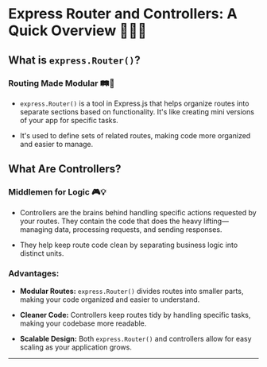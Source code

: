 

# Express Router and Controllers: A Quick Overview 🚦🧑‍💼

## What is `express.Router()`?

### Routing Made Modular 🛤️🔗

- `express.Router()` is a tool in Express.js that helps organize routes into separate sections based on functionality. It's like creating mini versions of your app for specific tasks.

- It's used to define sets of related routes, making code more organized and easier to manage.

## What Are Controllers?

### Middlemen for Logic 🎮💡

- Controllers are the brains behind handling specific actions requested by your routes. They contain the code that does the heavy lifting—managing data, processing requests, and sending responses.

- They help keep route code clean by separating business logic into distinct units.

### Advantages:

- **Modular Routes:** `express.Router()` divides routes into smaller parts, making your code organized and easier to understand.

- **Cleaner Code:** Controllers keep routes tidy by handling specific tasks, making your codebase more readable.

- **Scalable Design:** Both `express.Router()` and controllers allow for easy scaling as your application grows.

---
